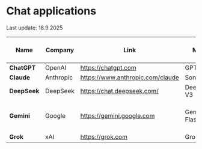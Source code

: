 # Chat applications

Last update:  18.9.2025

| Name              | Company         | Link                            | Model        | Ext API calls | PDF URL access |
|-------------------|-----------------|---------------------------------|--------------|---------------|----------------|
| **ChatGPT**       | OpenAI          | https://chatgpt.com              | GPT-5       | Yes           | Yes           |
| **Claude**        | Anthropic       | https://www.anthropic.com/claude | Sonnet 4    | Yes           | Yes           |
| **DeepSeek**      | DeepSeek        | https://chat.deepseek.com/       | DeepSeek-V3 | No            | Yes - but hallucinates |
| **Gemini**        | Google          | https://gemini.google.com        | Gemini 2.5 Flash | Yes      | Yes/No - inconsistent, API hallucinates |
| **Grok**          | xAI             | https://grok.com                 | Grok 4      | Yes           | Yes           |


